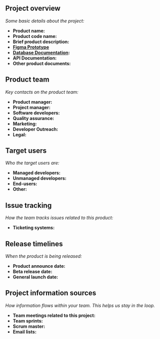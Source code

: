 ## Project overview

*Some basic details about the project:*

* **Product name:**
* **Product code name:**
* **Brief product description:**
* **[Figma Prototype](https://www.figma.com/file/qWHQU2wVaihXIyPaEp02ow/Add-Value-Mockup?type=design&node-id=48-1425&mode=design&t=qF1HRQ5HWT8nJjmp-0)**
* **[Database Documentation](/docs/dbDocs.md):**
* **API Documentation:**
* **Other product documents:**

## Product team

*Key contacts on the product team:*

* **Product manager:**
* **Project manager:**
* **Software developers:**
* **Quality assurance:**
* **Marketing:**
* **Developer Outreach:**
* **Legal:**

## Target users

*Who the target users are:*

* **Managed developers:**
* **Unmanaged developers:**
* **End-users:**
* **Other:**

## Issue tracking

*How the team tracks issues related to this product:*

* **Ticketing systems:**

## Release timelines

*When the product is being released:*

* **Product announce date:**
* **Beta release date:**
* **General launch date:**

## Project information sources

*How information flows within your team. This helps us stay in the loop.*

* **Team meetings related to this project:**
* **Team sprints:**
* **Scrum master:**
* **Email lists:**
